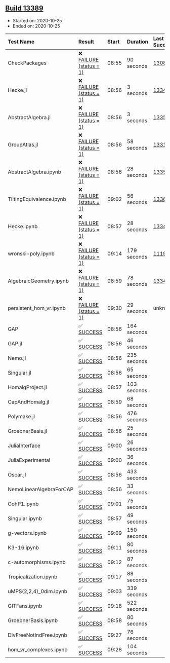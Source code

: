 ## [Build 13389](https://oscarci.mathematik.uni-kl.de/job/oscar/13389/)

* Started on: 2020-10-25
* Ended on: 2020-10-25

| Test Name    | Result | Start | Duration | Last Success | First Failure |
|:-------------|:-------|:------|:---------|:-------------|:--------------|
| CheckPackages | ❌ [FAILURE (status = 1)](https://oscarci.mathematik.uni-kl.de/job/oscar/13389/artifact/logs/build-13389/CheckPackages.log) | 08:55 | 90 seconds | [13085](https://oscarci.mathematik.uni-kl.de/job/oscar/13085/) | [13086](https://oscarci.mathematik.uni-kl.de/job/oscar/13086/) |
| Hecke.jl | ❌ [FAILURE (status = 1)](https://oscarci.mathematik.uni-kl.de/job/oscar/13389/artifact/logs/build-13389/Hecke.jl.log) | 08:56 | 3 seconds | [13341](https://oscarci.mathematik.uni-kl.de/job/oscar/13341/) | [13342](https://oscarci.mathematik.uni-kl.de/job/oscar/13342/) |
| AbstractAlgebra.jl | ❌ [FAILURE (status = 1)](https://oscarci.mathematik.uni-kl.de/job/oscar/13389/artifact/logs/build-13389/AbstractAlgebra.jl.log) | 08:56 | 3 seconds | [13355](https://oscarci.mathematik.uni-kl.de/job/oscar/13355/) | [13356](https://oscarci.mathematik.uni-kl.de/job/oscar/13356/) |
| GroupAtlas.jl | ❌ [FAILURE (status = 1)](https://oscarci.mathematik.uni-kl.de/job/oscar/13389/artifact/logs/build-13389/GroupAtlas.jl.log) | 08:56 | 58 seconds | [13311](https://oscarci.mathematik.uni-kl.de/job/oscar/13311/) | [13312](https://oscarci.mathematik.uni-kl.de/job/oscar/13312/) |
| AbstractAlgebra.ipynb | ❌ [FAILURE (status = 1)](https://oscarci.mathematik.uni-kl.de/job/oscar/13389/artifact/logs/build-13389/AbstractAlgebra.ipynb.log) | 08:56 | 28 seconds | [13355](https://oscarci.mathematik.uni-kl.de/job/oscar/13355/) | [13356](https://oscarci.mathematik.uni-kl.de/job/oscar/13356/) |
| TiltingEquivalence.ipynb | ❌ [FAILURE (status = 1)](https://oscarci.mathematik.uni-kl.de/job/oscar/13389/artifact/logs/build-13389/TiltingEquivalence.ipynb.log) | 09:02 | 56 seconds | [13368](https://oscarci.mathematik.uni-kl.de/job/oscar/13368/) | [13369](https://oscarci.mathematik.uni-kl.de/job/oscar/13369/) |
| Hecke.ipynb | ❌ [FAILURE (status = 1)](https://oscarci.mathematik.uni-kl.de/job/oscar/13389/artifact/logs/build-13389/Hecke.ipynb.log) | 08:57 | 28 seconds | [13341](https://oscarci.mathematik.uni-kl.de/job/oscar/13341/) | [13342](https://oscarci.mathematik.uni-kl.de/job/oscar/13342/) |
| wronski-poly.ipynb | ❌ [FAILURE (status = 1)](https://oscarci.mathematik.uni-kl.de/job/oscar/13389/artifact/logs/build-13389/wronski-poly.ipynb.log) | 09:14 | 179 seconds | [11192](https://oscarci.mathematik.uni-kl.de/job/oscar/11192/) | [11193](https://oscarci.mathematik.uni-kl.de/job/oscar/11193/) |
| AlgebraicGeometry.ipynb | ❌ [FAILURE (status = 1)](https://oscarci.mathematik.uni-kl.de/job/oscar/13389/artifact/logs/build-13389/AlgebraicGeometry.ipynb.log) | 08:59 | 78 seconds | [13341](https://oscarci.mathematik.uni-kl.de/job/oscar/13341/) | [13342](https://oscarci.mathematik.uni-kl.de/job/oscar/13342/) |
| persistent_hom_vr.ipynb | ❌ [FAILURE (status = 1)](https://oscarci.mathematik.uni-kl.de/job/oscar/13389/artifact/logs/build-13389/persistent_hom_vr.ipynb.log) | 09:30 | 29 seconds | unknown | unknown |
| GAP | ✅ [SUCCESS](https://oscarci.mathematik.uni-kl.de/job/oscar/13389/artifact/logs/build-13389/GAP.log) | 08:56 | 164 seconds |  |  |
| GAP.jl | ✅ [SUCCESS](https://oscarci.mathematik.uni-kl.de/job/oscar/13389/artifact/logs/build-13389/GAP.jl.log) | 08:56 | 46 seconds |  |  |
| Nemo.jl | ✅ [SUCCESS](https://oscarci.mathematik.uni-kl.de/job/oscar/13389/artifact/logs/build-13389/Nemo.jl.log) | 08:56 | 235 seconds |  |  |
| Singular.jl | ✅ [SUCCESS](https://oscarci.mathematik.uni-kl.de/job/oscar/13389/artifact/logs/build-13389/Singular.jl.log) | 08:56 | 65 seconds |  |  |
| HomalgProject.jl | ✅ [SUCCESS](https://oscarci.mathematik.uni-kl.de/job/oscar/13389/artifact/logs/build-13389/HomalgProject.jl.log) | 08:57 | 103 seconds |  |  |
| CapAndHomalg.jl | ✅ [SUCCESS](https://oscarci.mathematik.uni-kl.de/job/oscar/13389/artifact/logs/build-13389/CapAndHomalg.jl.log) | 08:59 | 68 seconds |  |  |
| Polymake.jl | ✅ [SUCCESS](https://oscarci.mathematik.uni-kl.de/job/oscar/13389/artifact/logs/build-13389/Polymake.jl.log) | 08:56 | 476 seconds |  |  |
| GroebnerBasis.jl | ✅ [SUCCESS](https://oscarci.mathematik.uni-kl.de/job/oscar/13389/artifact/logs/build-13389/GroebnerBasis.jl.log) | 08:56 | 25 seconds |  |  |
| JuliaInterface | ✅ [SUCCESS](https://oscarci.mathematik.uni-kl.de/job/oscar/13389/artifact/logs/build-13389/JuliaInterface.log) | 09:00 | 26 seconds |  |  |
| JuliaExperimental | ✅ [SUCCESS](https://oscarci.mathematik.uni-kl.de/job/oscar/13389/artifact/logs/build-13389/JuliaExperimental.log) | 09:00 | 36 seconds |  |  |
| Oscar.jl | ✅ [SUCCESS](https://oscarci.mathematik.uni-kl.de/job/oscar/13389/artifact/logs/build-13389/Oscar.jl.log) | 08:56 | 433 seconds |  |  |
| NemoLinearAlgebraForCAP | ✅ [SUCCESS](https://oscarci.mathematik.uni-kl.de/job/oscar/13389/artifact/logs/build-13389/NemoLinearAlgebraForCAP.log) | 08:56 | 33 seconds |  |  |
| CohP1.ipynb | ✅ [SUCCESS](https://oscarci.mathematik.uni-kl.de/job/oscar/13389/artifact/logs/build-13389/CohP1.ipynb.log) | 09:01 | 75 seconds |  |  |
| Singular.ipynb | ✅ [SUCCESS](https://oscarci.mathematik.uni-kl.de/job/oscar/13389/artifact/logs/build-13389/Singular.ipynb.log) | 08:57 | 49 seconds |  |  |
| g-vectors.ipynb | ✅ [SUCCESS](https://oscarci.mathematik.uni-kl.de/job/oscar/13389/artifact/logs/build-13389/g-vectors.ipynb.log) | 09:09 | 150 seconds |  |  |
| K3-16.ipynb | ✅ [SUCCESS](https://oscarci.mathematik.uni-kl.de/job/oscar/13389/artifact/logs/build-13389/K3-16.ipynb.log) | 09:11 | 80 seconds |  |  |
| c-automorphisms.ipynb | ✅ [SUCCESS](https://oscarci.mathematik.uni-kl.de/job/oscar/13389/artifact/logs/build-13389/c-automorphisms.ipynb.log) | 09:12 | 87 seconds |  |  |
| Tropicalization.ipynb | ✅ [SUCCESS](https://oscarci.mathematik.uni-kl.de/job/oscar/13389/artifact/logs/build-13389/Tropicalization.ipynb.log) | 09:17 | 88 seconds |  |  |
| uMPS(2,2,4)_0dim.ipynb | ✅ [SUCCESS](https://oscarci.mathematik.uni-kl.de/job/oscar/13389/artifact/logs/build-13389/uMPS-2-2-4-_0dim.ipynb.log) | 09:03 | 339 seconds |  |  |
| GITFans.ipynb | ✅ [SUCCESS](https://oscarci.mathematik.uni-kl.de/job/oscar/13389/artifact/logs/build-13389/GITFans.ipynb.log) | 09:18 | 522 seconds |  |  |
| GroebnerBasis.ipynb | ✅ [SUCCESS](https://oscarci.mathematik.uni-kl.de/job/oscar/13389/artifact/logs/build-13389/GroebnerBasis.ipynb.log) | 08:58 | 80 seconds |  |  |
| DivFreeNotIndFree.ipynb | ✅ [SUCCESS](https://oscarci.mathematik.uni-kl.de/job/oscar/13389/artifact/logs/build-13389/DivFreeNotIndFree.ipynb.log) | 09:27 | 76 seconds |  |  |
| hom_vr_complexes.ipynb | ✅ [SUCCESS](https://oscarci.mathematik.uni-kl.de/job/oscar/13389/artifact/logs/build-13389/hom_vr_complexes.ipynb.log) | 09:28 | 104 seconds |  |  |
